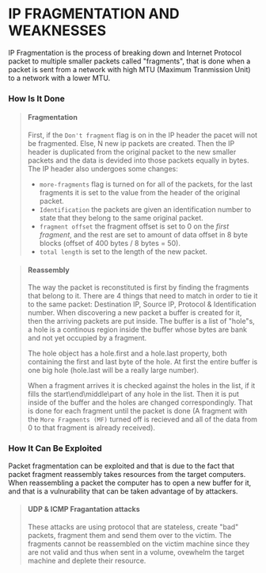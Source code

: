# IP FRAGMENTATION AND WEAKNESSES

IP Fragmentation is the process of breaking down and Internet Protocol packet to multiple smaller packets called "fragments", that is done when a packet is sent from a network with high MTU (Maximum Tranmission Unit) to a network with a lower MTU.

### How Is It Done

> #### Fragmentation
>
> First, if the `Don't fragment` flag is on in the IP header the pacet will not be fragmented. Else, N new ip packets are created.  Then the IP header is duplicated from the original packet to the new smaller packets and the data is devided into those packets equally in bytes. The IP header also undergoes some changes:
> * `more-fragments` flag is turned on for all of the packets, for the last fragments it is set to the value from the header of the original packet.
> * `Identification` the packets are given an identification number to state that they belong to the same original packet.
> * `fragment offset` the fragment offset is set to 0 on the *first fragment*, and the rest are set to amount of data offset in 8 byte blocks (offset of 400 bytes / 8 bytes = 50).
> * `total length` is set to the length of the new packet.

> #### Reassembly
>
> The way the packet is reconstituted is first by finding the fragments that belong to it. There are 4 things that need to match in order to tie it to the same packet: Destination IP, Source IP, Protocol & Identification number. When discovering a new packet a buffer is created for it, then the arriving packets are put inside. The buffer is a list of "hole"s, a hole is a continous region inside the buffer whose bytes are bank and not yet occupied by a fragment.
>
> The hole object has a hole.first and a hole.last property, both containing the first and last byte of the hole. At first the entire buffer is one big hole (hole.last will be a really large number).
>
> When a fragment arrives it is checked against the holes in the list, if it fills the start\end\middle\part of any hole in the list. Then it is put inside of the buffer and the holes are changed correspondingly. That is done for each fragment until the packet is done (A fragment with the `More Fragments (MF)` turned off is recieved and all of the data from 0 to that fragment is already received).

### How It Can Be Exploited

Packet fragmentation can be exploited and that is due to the fact that packet fragment reassembly takes resources from the target computers. When reassembling a packet the computer has to open a new buffer for it, and that is a vulnurability that can be taken advantage of by attackers.

> #### UDP & ICMP Fragantation attacks
>
> These attacks are using protocol that are stateless, create "bad" packets, fragment them and send them over to the victim. The fragments cannot be reassembled on the victim machine since they are not valid and thus when sent in a volume, ovewhelm the target machine and deplete their resource.